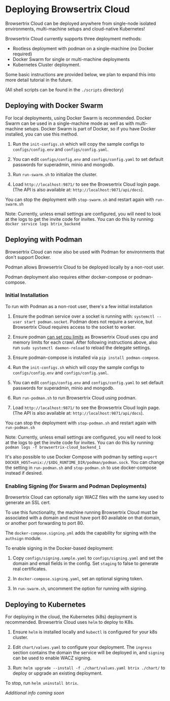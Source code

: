 # Deploying Browsertrix Cloud

Browsertrix Cloud can be deployed anywhere from single-node isolated environments, multi-machine setups and cloud-native Kubernetes!

Browsertrix Cloud currently supports three deployment methods:
- Rootless deployment with podman on a single-machine (no Docker required)
- Docker Swarm for single or multi-machine deployments
- Kubernetes Cluster deployment.

Some basic instructions are provided below, we plan to expand this into more detail tutorial in the future.

(All shell scripts can be found in the `./scripts` directory)

## Deploying with Docker Swarm

For local deployments, using Docker Swarm is recommended. Docker Swarm can be used in a single-machine mode as well
as with multi-machine setups. Docker Swarm is part of Docker, so if you have Docker installed, you can use this method.

1. Run the `init-configs.sh` which will copy the sample configs to `configs/config.env` and `configs/config.yaml`.

2. You can edit `configs/config.env` and `configs/config.yaml` to set default passwords for superadmin, minio and mongodb.

3. Run `run-swarm.sh` to initialize the cluster.

4. Load `http://localhost:9871/` to see the Browsertrix Cloud login page. (The API is also available at: `http://localhost:9871/api/docs`).

You can stop the deployment with `stop-swarm.sh` and restart again with `run-swarm.sh`


Note: Currently, unless email settings are configured, you will need to look at the logs to get the invite code for invites. You can do this by running:
`docker service logs btrix_backend`


## Deploying with Podman

Browsertrix Cloud can now also be used with Podman for environments that don't support Docker.

Podman allows Browsertrix Cloud to be deployed locally by a non-root user.

Podman deployment also requires either docker-compose or podman-compose.


### Initial Installation

To run with Podman as a non-root user, there's a few initial installation

1. Ensure the podman service over a socket is running with: `systemctl --user start podman.socket`. Podman does not require a service, but Browsertrix Cloud requires access to the socket to worker.

2. Ensure podman [can set cpu limits](https://github.com/containers/podman/blob/main/troubleshooting.md#26-running-containers-with-cpu-limits-fails-with-a-permissions-error) as Browsertrix Cloud uses cpu and memory limits for each crawl. After following instructions above, also run `sudo systemctl daemon-reload` to reload the delegate settings.

3. Ensure podman-compose is installed via `pip install podman-compose`.

3. Run the `init-configs.sh` which will copy the sample configs to `configs/config.env` and `configs/config.yaml`.

4. You can edit `configs/config.env` and `configs/config.yaml` to set default passwords for superadmin, minio and mongodb.

5. Run `run-podman.sh` to run Browsertrix Cloud using podman.

6. Load `http://localhost:9871/` to see the Browsertrix Cloud login page. (The API is also available at: `http://localhost:9871/api/docs`).


You can stop the deployment with `stop-podman.sh` and restart again with `run-podman.sh`

Note: Currently, unless email settings are configured, you will need to look at the logs to get the invite code for invites. You can do this by running:
`podman logs -f browsertrix-cloud_backend_1`

It's also possible to use Docker Compose with podman by setting `export DOCKER_HOST=unix://$XDG_RUNTIME_DIR/podman/podman.sock`. You can change the setting
in `run-podman.sh` and `stop-podman.sh` to use docker-compose instead if desired.


### Enabling Signing (for Swarm and Podman Deployments)

Browsertrix Cloud can optionally sign WACZ files with the same key used to generate an SSL cert.

To use this functionality, the machine running Browsertrix Cloud must be associated with a domain and must have port 80 available on that domain,
or another port forwarding to port 80.

The `docker-compose.signing.yml` adds the capability for signing with the `authsign` module.

To enable signing in the Docker-based deployment:

1) Copy `configs/signing.sample.yaml` to `configs/signing.yaml` and set the domain and email fields in the config. Set `staging` to false to generate real certificates.

2) In `docker-compose.signing.yaml`, set an optional signing token.

3) In `run-swarm.sh`, uncomment the option for running with signing.




## Deploying to Kubernetes

For deploying in the cloud, the Kubernetes (k8s) deployment is recommended.
Browsertrix Cloud uses `helm` to deploy to K8s.


1) Ensure `helm` is installed locally and `kubectl` is configured for your k8s cluster.

2) Edit `chart/values.yaml` to configure your deployment. The `ingress` section contains the domain the service will be deployed in, and `signing` can be used to enable WACZ signing.

3) Run: `helm upgrade --install -f ./chart/values.yaml btrix ./chart/` to deploy or upgrade an existing deployment.


To stop, run `helm uninstall btrix`.

*Additional info coming soon*

